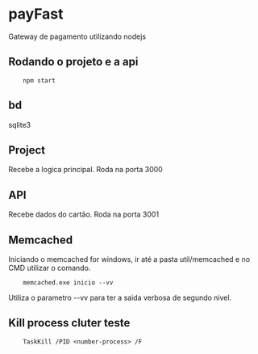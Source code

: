 # payFast
Gateway de pagamento utilizando nodejs

## Rodando o projeto e a api
```
    npm start
```

## bd
sqlite3

## Project
Recebe a logica principal.
Roda na porta 3000

## API

Recebe dados do cartão.
Roda na porta 3001

## Memcached 

Iniciando o memcached for windows,
ir até a pasta util/memcached e no CMD
utilizar o comando.

```
    memcached.exe inicio --vv
```

Utiliza o parametro --vv 
para ter a saida verbosa de segundo nivel.

## Kill process cluter teste
```
    TaskKill /PID <number-process> /F
```
